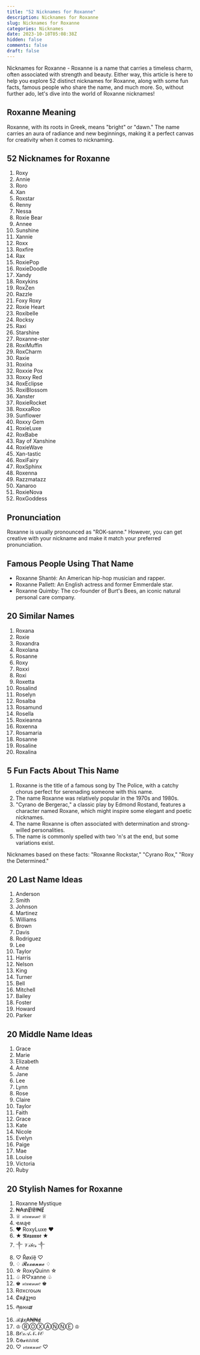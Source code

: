 ```yaml
---
title: "52 Nicknames for Roxanne"
description: Nicknames for Roxanne
slug: Nicknames for Roxanne
categories: Nicknames
date: 2023-10-18T05:08:38Z
hidden: false
comments: false
draft: false
---
```


Nicknames for Roxanne - Roxanne is a name that carries a timeless charm, often associated with strength and beauty. Either way, this article is here to help you explore 52 distinct nicknames for Roxanne, along with some fun facts, famous people who share the name, and much more. So, without further ado, let's dive into the world of Roxanne nicknames!

## Roxanne Meaning

Roxanne, with its roots in Greek, means "bright" or "dawn." The name carries an aura of radiance and new beginnings, making it a perfect canvas for creativity when it comes to nicknaming.

## 52 Nicknames for Roxanne

1. Roxy
2. Annie
3. Roro
4. Xan
5. Roxstar
6. Renny
7. Nessa
8. Roxie Bear
9. Annee
10. Sunshine
11. Xannie
12. Roxx
13. Roxfire
14. Rax
15. RoxiePop
16. RoxieDoodle
17. Xandy
18. Roxykins
19. RoxZen
20. Razzle
21. Foxy Roxy
22. Roxie Heart
23. Roxibelle
24. Rocksy
25. Raxi
26. Starshine
27. Roxanne-ster
28. RoxiMuffin
29. RoxCharm
30. Raxie
31. Roxina
32. Roxxie Pox
33. Roxxy Red
34. RoxEclipse
35. RoxiBlossom
36. Xanster
37. RoxieRocket
38. RoxxaRoo
39. Sunflower
40. Roxxy Gem
41. RoxieLuxe
42. RoxBabe
43. Ray of Xanshine
44. RoxieWave
45. Xan-tastic
46. RoxiFairy
47. RoxSphinx
48. Roxenna
49. Razzmatazz
50. Xanaroo
51. RoxieNova
52. RoxGoddess

## Pronunciation

Roxanne is usually pronounced as "ROK-sanne." However, you can get creative with your nickname and make it match your preferred pronunciation.

## Famous People Using That Name

- Roxanne Shanté: An American hip-hop musician and rapper.
- Roxanne Pallett: An English actress and former Emmerdale star.
- Roxanne Quimby: The co-founder of Burt's Bees, an iconic natural personal care company.

## 20 Similar Names

1. Roxana
2. Roxie
3. Roxandra
4. Roxolana
5. Rosanne
6. Roxy
7. Roxxi
8. Roxi
9. Roxetta
10. Rosalind
11. Roselyn
12. Rosalba
13. Rosamund
14. Rosella
15. Roxieanna
16. Roxenna
17. Rosamaria
18. Rosanne
19. Rosaline
20. Roxalina

## 5 Fun Facts About This Name

1. Roxanne is the title of a famous song by The Police, with a catchy chorus perfect for serenading someone with this name.
2. The name Roxanne was relatively popular in the 1970s and 1980s.
3. "Cyrano de Bergerac," a classic play by Edmond Rostand, features a character named Roxane, which might inspire some elegant and poetic nicknames.
4. The name Roxanne is often associated with determination and strong-willed personalities.
5. The name is commonly spelled with two 'n's at the end, but some variations exist.

Nicknames based on these facts: "Roxanne Rockstar," "Cyrano Rox," "Roxy the Determined."

## 20 Last Name Ideas

1. Anderson
2. Smith
3. Johnson
4. Martinez
5. Williams
6. Brown
7. Davis
8. Rodriguez
9. Lee
10. Taylor
11. Harris
12. Nelson
13. King
14. Turner
15. Bell
16. Mitchell
17. Bailey
18. Foster
19. Howard
20. Parker

## 20 Middle Name Ideas

1. Grace
2. Marie
3. Elizabeth
4. Anne
5. Jane
6. Lee
7. Lynn
8. Rose
9. Claire
10. Taylor
11. Faith
12. Grace
13. Kate
14. Nicole
15. Evelyn
16. Paige
17. Mae
18. Louise
19. Victoria
20. Ruby

## 20 Stylish Names for Roxanne

1. Roxanne Mystique
2. ₦₳₥Ɇł₴ł₦Ɇ
3. ♕ 𝓇𝑜𝓍𝒶𝓃𝓃𝑒 ♕
4. ҽʍąҽ
5. ♥ RoxyLuxe ♥
6. ★ 𝕽𝖔𝖝𝖆𝖓𝖓𝖊 ★
7. ༒ 𝒱𝒾𝒷𝑒𝓈 ༒
8. ♡ Řøxïệ ♡
9. ♢ 𝓡𝓸𝔁𝓪𝓷𝓷𝓮 ♢
10. ☆ RoxyQuinn ☆
11. ♧ R♡xanne ♧
12. ♚ 𝓇𝑜𝓍𝒶𝓃𝓃𝑒 ♚
13. Ɍσxᴄɾᴏωɴ
14. ₡ʀⱥʓϻɑ
15. ཞѳאคສ
16. ℛⱥx₳₦₦ɇ
17. ♔ ⓇⓄⓍⒶⓃⓃⒺ ♔
18. 𐐒𝒪𝓍𝒜𝒩𝒩𝒪
19. Շѳ𝔁คภภเє
20. ♡ 𝓇𝑜𝓍𝒶𝓃𝓃𝑒 ♡